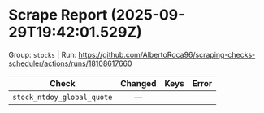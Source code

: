 # Scrape Report (2025-09-29T19:42:01.529Z)

Group: `stocks`  |  Run: https://github.com/AlbertoRoca96/scraping-checks-scheduler/actions/runs/18108617660

| Check | Changed | Keys | Error |
|---|:---:|:--|:--|
| `stock_ntdoy_global_quote` | — |  |  |
